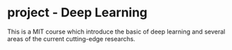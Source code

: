 # project - Deep Learning 
This is a MIT course which introduce the basic of deep learning and several areas of the current cutting-edge researchs. 